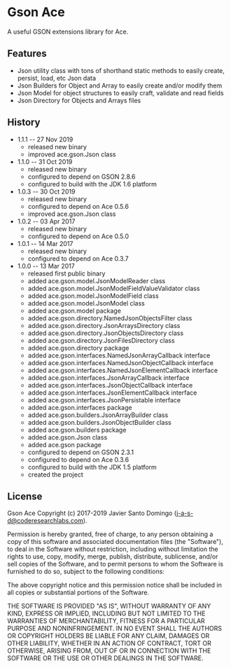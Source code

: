 # Gson Ace
A useful GSON extensions library for Ace.

## Features
- Json utility class with tons of shorthand static methods to easily create, persist, load, etc Json data
- Json Builders for Object and Array to easily create and/or modify them
- Json Model for object structures to easily craft, validate and read fields
- Json Directory for Objects and Arrays files

## History

* 1.1.1 -- 27 Nov 2019
    + released new binary
    + improved ace.gson.Json class
* 1.1.0 -- 31 Oct 2019
    + released new binary
    + configured to depend on GSON 2.8.6
    + configured to build with the JDK 1.6 platform
* 1.0.3 -- 30 Oct 2019
    + released new binary
    + configured to depend on Ace 0.5.6
    + improved ace.gson.Json class
* 1.0.2 -- 03 Apr 2017
    + released new binary
    + configured to depend on Ace 0.5.0
* 1.0.1 -- 14 Mar 2017
    + released new binary
    + configured to depend on Ace 0.3.7
* 1.0.0 -- 13 Mar 2017
    + released first public binary
    + added ace.gson.model.JsonModelReader class
    + added ace.gson.model.JsonModelFieldValueValidator class
    + added ace.gson.model.JsonModelField class
    + added ace.gson.model.JsonModel class
    + added ace.gson.model package
    + added ace.gson.directory.NamedJsonObjectsFilter class
    + added ace.gson.directory.JsonArraysDirectory class
    + added ace.gson.directory.JsonObjectsDirectory class
    + added ace.gson.directory.JsonFilesDirectory class
    + added ace.gson.directory package
    + added ace.gson.interfaces.NamedJsonArrayCallback interface
    + added ace.gson.interfaces.NamedJsonObjectCallback interface
    + added ace.gson.interfaces.NamedJsonElementCallback interface
    + added ace.gson.interfaces.JsonArrayCallback interface
    + added ace.gson.interfaces.JsonObjectCallback interface
    + added ace.gson.interfaces.JsonElementCallback interface
    + added ace.gson.interfaces.JsonPersistable interface
    + added ace.gson.interfaces package
    + added ace.gson.builders.JsonArrayBuilder class
    + added ace.gson.builders.JsonObjectBuilder class
    + added ace.gson.builders package
    + added ace.gson.Json class
    + added ace.gson package
    + configured to depend on GSON 2.3.1
    + configured to depend on Ace 0.3.6
    + configured to build with the JDK 1.5 platform
    + created the project

## License

Gson Ace
Copyright (c) 2017-2019 Javier Santo Domingo (j-a-s-d@coderesearchlabs.com).

Permission is hereby granted, free of charge, to any
person obtaining a copy of this software and associated
documentation files (the "Software"), to deal in the
Software without restriction, including without limitation
the rights to use, copy, modify, merge, publish,
distribute, sublicense, and/or sell copies of the
Software, and to permit persons to whom the Software is
furnished to do so, subject to the following conditions:

The above copyright notice and this permission notice
shall be included in all copies or substantial portions of
the Software.

THE SOFTWARE IS PROVIDED "AS IS", WITHOUT WARRANTY OF ANY
KIND, EXPRESS OR IMPLIED, INCLUDING BUT NOT LIMITED TO THE
WARRANTIES OF MERCHANTABILITY, FITNESS FOR A PARTICULAR
PURPOSE AND NONINFRINGEMENT. IN NO EVENT SHALL THE AUTHORS
OR COPYRIGHT HOLDERS BE LIABLE FOR ANY CLAIM, DAMAGES OR
OTHER LIABILITY, WHETHER IN AN ACTION OF CONTRACT, TORT OR
OTHERWISE, ARISING FROM, OUT OF OR IN CONNECTION WITH THE
SOFTWARE OR THE USE OR OTHER DEALINGS IN THE SOFTWARE.

